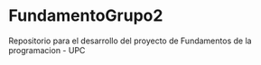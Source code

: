 # FundamentoGrupo2
Repositorio para el desarrollo del proyecto de Fundamentos de la programacion - UPC
